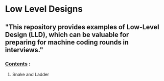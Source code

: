 # Low Level Designs
## "This repository provides examples of Low-Level Design (LLD), which can be valuable for preparing for machine coding rounds in interviews."

### <u>Contents</u> :
1. Snake and Ladder
